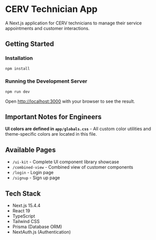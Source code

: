 # CERV Technician App

A Next.js application for CERV technicians to manage their service appointments and customer interactions.

## Getting Started

### Installation

```bash
npm install
```

### Running the Development Server

```bash
npm run dev
```

Open [http://localhost:3000](http://localhost:3000) with your browser to see the result.

## Important Notes for Engineers

**UI colors are defined in `app/globals.css`** - All custom color utilities and theme-specific colors are located in this file.

## Available Pages

- `/ui-kit` - Complete UI component library showcase
- `/combined-view` - Combined view of customer components
- `/login` - Login page
- `/signup` - Sign up page

## Tech Stack

- Next.js 15.4.4
- React 19
- TypeScript
- Tailwind CSS
- Prisma (Database ORM)
- NextAuth.js (Authentication)